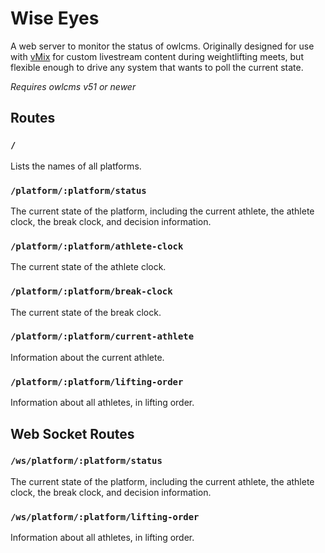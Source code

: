 # Wise Eyes

A web server to monitor the status of owlcms. Originally designed for use with [vMix](https://www.vmix.com/) for custom livestream content during weightlifting meets, but flexible enough to drive any system that wants to poll the current state.

_Requires owlcms v51 or newer_

## Routes

### `/`

Lists the names of all platforms.

### `/platform/:platform/status`

The current state of the platform, including the current athlete, the athlete clock, the break clock, and decision information.

### `/platform/:platform/athlete-clock`

The current state of the athlete clock.

### `/platform/:platform/break-clock`

The current state of the break clock.

### `/platform/:platform/current-athlete`

Information about the current athlete.

### `/platform/:platform/lifting-order`

Information about all athletes, in lifting order.

## Web Socket Routes

### `/ws/platform/:platform/status`

The current state of the platform, including the current athlete, the athlete clock, the break clock, and decision information.

### `/ws/platform/:platform/lifting-order`

Information about all athletes, in lifting order.
